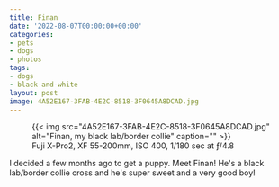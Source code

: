 ```yaml
---
title: Finan
date: '2022-08-07T00:00:00+00:00'
categories:
- pets
- dogs
- photos
tags:
- dogs
- black-and-white
layout: post
image: 4A52E167-3FAB-4E2C-8518-3F0645A8DCAD.jpg
---
```


<figure class="photo photo--wide">
  {{< img src="4A52E167-3FAB-4E2C-8518-3F0645A8DCAD.jpg" alt="Finan, my black lab/border collie" caption="" >}}

  <figcaption>Fuji X-Pro2, XF 55-200mm, ISO 400, 1/180 sec at ƒ/4.8</figcaption>
</figure>

I decided a few months ago to get a puppy. Meet Finan! He's a black lab/border
collie cross and he's super sweet and a very good boy!
